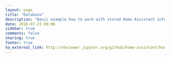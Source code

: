 ```yaml
---
layout: page
title: "Database"
description: "Basic example how to work with stored Home Assistant information in a Jupyter notebook."
date: 2016-07-23 09:00
sidebar: true
comments: false
sharing: true
footer: true
ha_external_link: http://nbviewer.jupyter.org/github/home-assistant/home-assistant-notebooks/blob/master/database-examples.ipynb
---
```


